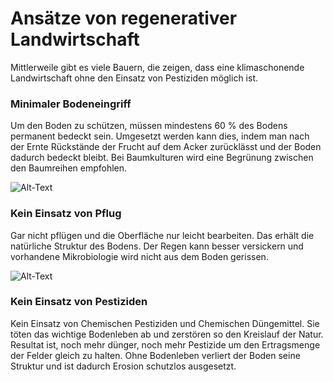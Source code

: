 # Ansätze von regenerativer Landwirtschaft
Mittlerweile gibt es viele Bauern, die zeigen, dass eine klimaschonende Landwirtschaft ohne den Einsatz von Pestiziden möglich ist.

### Minimaler Bodeneingriff
Um den Boden zu schützen, müssen mindestens 60 % des Bodens permanent bedeckt sein. Umgesetzt werden kann dies, indem man nach der Ernte Rückstände der Frucht auf dem Acker zurücklässt und der Boden dadurch bedeckt bleibt. Bei Baumkulturen wird eine Begrünung zwischen den Baumreihen empfohlen.

 ![Alt-Text](./image/pflug.svg)

### Kein Einsatz von Pflug
Gar nicht pflügen und die Oberfläche nur leicht bearbeiten. Das erhält die natürliche Struktur des Bodens. Der Regen kann besser versickern und vorhandene Mikrobiologie wird nicht aus dem Boden gerissen.

 ![Alt-Text](./image/pestizide.svg)

### Kein Einsatz von Pestiziden
Kein Einsatz von Chemischen Pestiziden und Chemischen Düngemittel. Sie töten das wichtige Bodenleben ab und zerstören so den Kreislauf der Natur. Resultat ist, noch mehr dünger, noch mehr Pestizide um den Ertragsmenge der Felder gleich zu halten. Ohne Bodenleben verliert der Boden seine Struktur und ist dadurch Erosion schutzlos ausgesetzt.